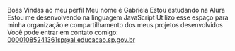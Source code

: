 Boas Vindas ao meu perfil 
Meu nome é Gabriela
Estou estudando na Alura
Estou me desenvolvendo na linguagem JavaScript
Utilizo esse espaço para minha organização e compartilhamento dos meus projetos desenvolvidos
Você pode entrar em contato comigo: 00001085241361sp@al.educacao.sp.gov.br
